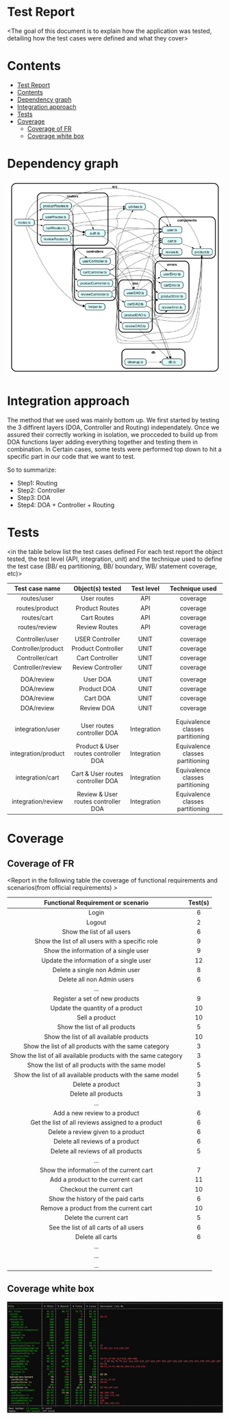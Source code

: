 # Test Report

<The goal of this document is to explain how the application was tested, detailing how the test cases were defined and what they cover>

# Contents

- [Test Report](#test-report)
- [Contents](#contents)
- [Dependency graph](#dependency-graph)
- [Integration approach](#integration-approach)
- [Tests](#tests)
- [Coverage](#coverage)
  - [Coverage of FR](#coverage-of-fr)
  - [Coverage white box](#coverage-white-box)

# Dependency graph

![Dependency graph](./md_resources/test/dependency-graph.png)

# Integration approach

The method that we used was mainly bottom up.
We first started by testing the 3 diffirent layers (DOA, Controller and Routing) independately. Once we assured their correctly working in isolation, we procceded to build up from DOA functions layer adding everything together and testing them in combination.
In Certain cases, some tests were performed top down to hit a specific part in our code that we want to test.

So to summarize:

- Step1: Routing
- Step2: Controller
- Step3: DOA
- Step4: DOA + Controller + Routing

# Tests

<in the table below list the test cases defined For each test report the object tested, the test level (API, integration, unit) and the technique used to define the test case (BB/ eq partitioning, BB/ boundary, WB/ statement coverage, etc)> <split the table if needed>

|   Test case name    |           Object(s) tested           | Test level  |          Technique used          |
| :-----------------: | :----------------------------------: | :---------: | :------------------------------: |
|     routes/user     |             User routes              |     API     |             coverage             |
|   routes/product    |            Product Routes            |     API     |             coverage             |
|     routes/cart     |             Cart Routes              |     API     |             coverage             |
|    routes/review    |            Review Routes             |     API     |             coverage             |
|                     |                                      |             |                                  |
|   Controller/user   |           USER Controller            |    UNIT     |             coverage             |
| Controller/product  |          Product Controller          |    UNIT     |             coverage             |
|   Controller/cart   |           Cart Controller            |    UNIT     |             coverage             |
|  Controller/review  |          Review Controller           |    UNIT     |             coverage             |
|                     |                                      |             |                                  |
|     DOA/review      |               User DOA               |    UNIT     |             coverage             |
|     DOA/review      |             Product DOA              |    UNIT     |             coverage             |
|     DOA/review      |               Cart DOA               |    UNIT     |             coverage             |
|     DOA/review      |              Review DOA              |    UNIT     |             coverage             |
|                     |                                      |             |                                  |
|                     |                                      |             |                                  |
|  integration/user   |      User routes controller DOA      | Integration | Equivalence classes partitioning |
| integration/product | Product & User routes controller DOA | Integration | Equivalence classes partitioning |
|  integration/cart   |  Cart & User routes controller DOA   | Integration | Equivalence classes partitioning |
| integration/review  | Review & User routes controller DOA  | Integration | Equivalence classes partitioning |

# Coverage

## Coverage of FR

<Report in the following table the coverage of functional requirements and scenarios(from official requirements) >

|               Functional Requirement or scenario               | Test(s) |
| :------------------------------------------------------------: | :-----: |
|                             Login                              |    6    |
|                             Logout                             |    2    |
|                   Show the list of all users                   |    6    |
|        Show the list of all users with a specific role         |    9    |
|             Show the information of a single user              |    9    |
|            Update the information of a single user             |   12    |
|                 Delete a single non Admin user                 |    8    |
|                   Delete all non Admin users                   |    6    |
|                              ...                               |         |
|                 Register a set of new products                 |    9    |
|                Update the quantity of a product                |   10    |
|                         Sell a product                         |   10    |
|                 Show the list of all products                  |    5    |
|            Show the list of all available products             |   10    |
|      Show the list of all products with the same category      |    3    |
| Show the list of all available products with the same category |    3    |
|       Show the list of all products with the same model        |    5    |
|  Show the list of all available products with the same model   |    5    |
|                        Delete a product                        |    3    |
|                      Delete all products                       |    3    |
|                              ...                               |         |
|                 Add a new review to a product                  |    6    |
|       Get the list of all reviews assigned to a product        |    6    |
|               Delete a review given to a product               |    6    |
|                Delete all reviews of a product                 |    6    |
|               Delete all reviews of all products               |    5    |
|                              ...                               |         |
|            Show the information of the current cart            |    7    |
|               Add a product to the current cart                |   11    |
|                   Checkout the current cart                    |   10    |
|               Show the history of the paid carts               |    6    |
|             Remove a product from the current cart             |   10    |
|                    Delete the current cart                     |    5    |
|             See the list of all carts of all users             |    6    |
|                        Delete all carts                        |    6    |
|                              ...                               |         |
|                              ...                               |         |
|                              ...                               |         |

## Coverage white box

![Coverage](./md_resources/test/coverage.jpg)
